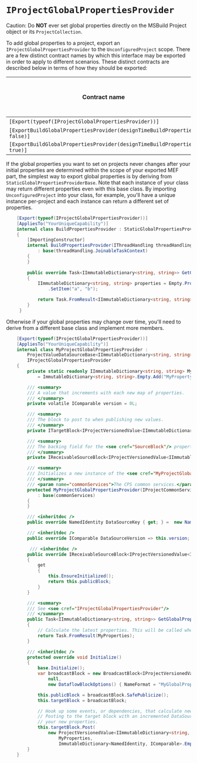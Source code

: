 `IProjectGlobalPropertiesProvider`
============================

Caution: Do **NOT** ever set global properties directly on the MSBuild Project
object or its `ProjectCollection`.

To add global properties to a project, export an 
`IProjectGlobalPropertiesProvider` to the `UnconfiguredProject` scope. 
There are a few distinct contract names by which this interface may be 
exported in order to apply to different scenarios. These distinct contracts
are described below in terms of how they should be exported:

| Contract name    | Applies to MSBuild evaluation? | Applies to design-time builds? | Applies to full builds? |
|---|:---:|:---:|:---:|
| `[Export(typeof(IProjectGlobalPropertiesProvider))]` | Yes | Yes | Yes |
| `[ExportBuildGlobalPropertiesProvider(designTimeBuildProperties: false)]` | No | No | Yes |
| `[ExportBuildGlobalPropertiesProvider(designTimeBuildProperties: true)]` | No | Yes | No |

If the global properties you want to set on projects never changes after your
initial properties are determined within the scope of your exported MEF part,
the simplest way to export global properties is by deriving from
`StaticGlobalPropertiesProviderBase`. Note that each instance of your
class may return different properties even with this base class. By importing
`UnconfiguredProject` into your class, for example, you'll have a unique
instance per-project and each instance can return a different set of properties.

```csharp
    [Export(typeof(IProjectGlobalPropertiesProvider))]
    [AppliesTo("YourUniqueCapability")]
    internal class BuildPropertiesProvider : StaticGlobalPropertiesProviderBase
    {
        [ImportingConstructor]
        internal BuildPropertiesProvider(IThreadHandling threadHandling)
            : base(threadHandling.JoinableTaskContext)
        {
        }
 
        public override Task<IImmutableDictionary<string, string>> GetGlobalPropertiesAsync(CancellationToken cancellationToken)
        {
            IImmutableDictionary<string, string> properties = Empty.PropertiesMap
                .SetItem("a", "b");

            return Task.FromResult<IImmutableDictionary<string, string>>(properties);
        }
     }
```

Otherwise if your global properties may change over time, you'll need to 
derive from a different base class and implement more members.

```csharp
    [Export(typeof(IProjectGlobalPropertiesProvider))]
    [AppliesTo("YourUniqueCapability")]
    internal class MyProjectGlobalPropertiesProvider :
        ProjectValueDataSourceBase<IImmutableDictionary<string, string>>,
        IProjectGlobalPropertiesProvider
    {
        private static readonly IImmutableDictionary<string, string> MyProperties
            = ImmutableDictionary<string, string>.Empty.Add("MyProperty", "MyValue");

        /// <summary>
        /// A value that increments with each new map of properties.
        /// </summary>
        private volatile IComparable version = 0L;

        /// <summary>
        /// The block to post to when publishing new values.
        /// </summary>
        private ITargetBlock<IProjectVersionedValue<IImmutableDictionary<string, string>>> targetBlock;

        /// <summary>
        /// The backing field for the <see cref="SourceBlock"/> property.
        /// </summary>
        private IReceivableSourceBlock<IProjectVersionedValue<IImmutableDictionary<string, string>>> publicBlock;

        /// <summary>
        /// Initializes a new instance of the <see cref="MyProjectGlobalPropertiesProvider"/> class.
        /// </summary>
        /// <param name="commonServices">The CPS common services.</param>
        protected MyProjectGlobalPropertiesProvider(IProjectCommonServices commonServices)
            : base(commonServices)
        {
        }

        /// <inheritdoc />
        public override NamedIdentity DataSourceKey { get; } =  new NamedIdentity("MyProperties");

        /// <inheritdoc />
        public override IComparable DataSourceVersion => this.version;

         /// <inheritdoc />
        public override IReceivableSourceBlock<IProjectVersionedValue<IImmutableDictionary<string, string>>> SourceBlock
        {
            get
            {
                this.EnsureInitialized();
                return this.publicBlock;
            }
        }

        /// <summary>
        /// See <see cref="IProjectGlobalPropertiesProvider"/>
        /// </summary>
        public Task<IImmutableDictionary<string, string>> GetGlobalPropertiesAsync(CancellationToken cancellationToken)
        {
            // Calculate the latest properties. This will be called when a user starts a build.
            return Task.FromResult(MyProperties);
        }

        /// <inheritdoc />
        protected override void Initialize()
        {
            base.Initialize();
            var broadcastBlock = new BroadcastBlock<IProjectVersionedValue<IImmutableDictionary<string, string>>>(
                null,
                new DataflowBlockOptions() { NameFormat = "MyGlobalProperties: {1}" });

            this.publicBlock = broadcastBlock.SafePublicize();
            this.targetBlock = broadcastBlock;

            // Hook up some events, or dependencies, that calculate new properties and post to the target block as needed.
            // Posting to the target block with an incremented DataSourceVersion will trigger a new project evaluation with
            // your new properties.
            this.targetBlock.Post(
                new ProjectVersionedValue<IImmutableDictionary<string, string>>(
                    MyProperties,
                    ImmutableDictionary<NamedIdentity, IComparable>.Empty.Add(this.DataSourceKey, this.DataSourceVersion)));
        }
    }
```
